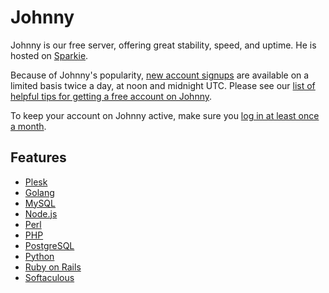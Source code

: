 # Johnny

Johnny is our free server, offering great stability, speed, and uptime. He is hosted on [Sparkie](../physical/sparkie.md).

Because of Johnny's popularity, [new account signups](https://heliohost.org/signup/) are available on a limited basis twice a day, at noon and midnight UTC. Please see our [list of helpful tips for getting a free account on Johnny](../../hosting/signing-up.md#helpful-tips-for-getting-a-free-account-on-johnny).

To keep your account on Johnny active, make sure you [log in at least once a month](./accounts/suspension-policy.md#inactivity-policy).

## Features

* [Plesk](../../features/plesk.md)
* [Golang](../../tutorials/golang.md)
* [MySQL](../../management/mysql.md)
* [Node.js](../../features/node.js.md)
* [Perl](../../tutorials/perl.md)
* [PHP](../../features/php.md)
* [PostgreSQL](../../features/postgresql.md)
* [Python](../../features/python.md)
* [Ruby on Rails](../../tutorials/ror.md)
* [Softaculous](../../features/softaculous.md)